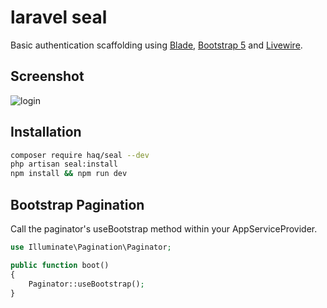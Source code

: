# laravel seal
Basic authentication scaffolding using [Blade](https://laravel.com/docs/8.x/blade), [Bootstrap 5](https://v5.getbootstrap.com/) and [Livewire](https://laravel-livewire.com/).

## Screenshot
![login](https://i.imgur.com/lvLLOKb.png)

## Installation
```bash
composer require haq/seal --dev
php artisan seal:install
npm install && npm run dev
```

## Bootstrap Pagination
Call the paginator's useBootstrap method within your AppServiceProvider.
```php
use Illuminate\Pagination\Paginator;

public function boot()
{
    Paginator::useBootstrap();
}
```
